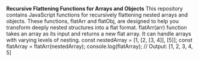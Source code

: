 **Recursive Flattening Functions for Arrays and Objects**
This repository contains JavaScript functions for recursively flattening nested arrays and objects.
These functions, flatArr and flatObj, are designed to help you transform deeply nested structures into a flat format.
flatArr(arr) function takes an array as its input and returns a new flat array.
It can handle arrays with varying levels of nesting.
const nestedArray = [1, [2, [3, 4]], [5]];
const flatArray = flatArr(nestedArray);
console.log(flatArray); // Output: [1, 2, 3, 4, 5] 
